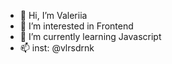 - 👋 Hi, I’m Valeriia
- 👀 I’m interested in Frontend
- 🌱 I’m currently learning Javascript
- 📫 inst: @vlrsdrnk

<!---
vlrsdrnk/vlrsdrnk is a ✨ special ✨ repository because its `README.md` (this file) appears on your GitHub profile.
You can click the Preview link to take a look at your changes.
--->
